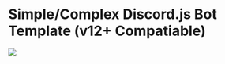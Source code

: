 Simple/Complex Discord.js Bot Template (v12+ Compatiable)
=
<img src="https://img.shields.io/github/forks/cybercdn/Simple-DJS-Template?color=blue&label=Total%20Forks&logoColor=blue&style=social">
